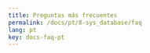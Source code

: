 ```yaml
---
title: Preguntas más frecuentes
permalink: /docs/pt/8-sys_database/faq
lang: pt
key: docs-faq-pt
---
```

